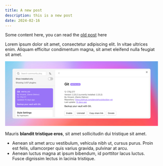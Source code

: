 ```yaml
---
title: A new post
description: this is a new post
date: 2024-02-16
---
```

Some content here, you can read the [old post](/posts/lorem-ipsum) here

Lorem ipsum dolor sit amet, consectetur adipiscing elit. In vitae ultrices enim. Aliquam efficitur condimentum magna, sit amet eleifend nulla feugiat sit amet.

![](/assets/images/git-plugin.png)

Mauris **blandit tristique eros**, sit amet sollicitudin dui tristique sit amet.

- Aenean sit amet arcu vestibulum, vehicula nibh ut, cursus purus. Proin est felis, ullamcorper quis varius gravida, pulvinar at arcu.
- Aenean luctus magna at ipsum bibendum, id porttitor lacus luctus. Fusce dignissim lectus in lacinia tristique.